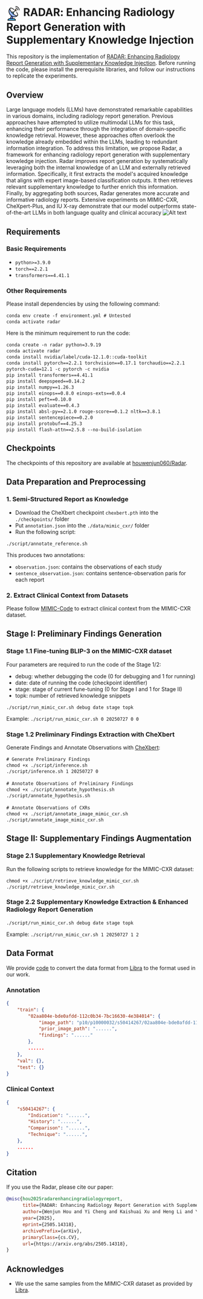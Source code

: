 # <img src="figure/radar.png?raw=true" alt="Alt" height="38" style="vertical-align:middle;"> <span style="font-variant:small-caps;">RADAR</span>: Enhancing Radiology Report Generation with Supplementary Knowledge Injection

This repository is the implementation of [RADAR: Enhancing Radiology Report Generation with Supplementary Knowledge Injection](https://arxiv.org/abs/2505.14318). Before running the code, please install the prerequisite libraries, and follow our instructions to replicate the experiments.

## Overview

Large language models (LLMs) have demonstrated remarkable capabilities in various domains, including radiology report generation. Previous approaches have attempted to utilize multimodal LLMs for this task, enhancing their performance through the integration of domain-specific knowledge retrieval. However, these approaches often overlook the knowledge already embedded within the LLMs, leading to redundant information integration. To address this limitation, we propose Radar, a framework for enhancing radiology report generation with supplementary knowledge injection. Radar improves report generation by systematically leveraging both the internal knowledge of an LLM and externally retrieved information. Specifically, it first extracts the model's acquired knowledge that aligns with expert image-based classification outputs. It then retrieves relevant supplementary knowledge to further enrich this information. Finally, by aggregating both sources, Radar generates more accurate and informative radiology reports. Extensive experiments on MIMIC-CXR, CheXpert-Plus, and IU X-ray demonstrate that our model outperforms state-of-the-art LLMs in both language quality and clinical accuracy
![Alt text](figure/framework.png?raw=true "Title")

## Requirements

### Basic Requirements

- `python>=3.9.0`
- `torch==2.2.1`
- `transformers==4.41.1`

### Other Requirements

Please install dependencies by using the following command:

```
conda env create -f environment.yml # Untested
conda activate radar
```

Here is the minimum requirement to run the code:

```
conda create -n radar python=3.9.19
conda activate radar
conda install nvidia/label/cuda-12.1.0::cuda-toolkit
conda install pytorch==2.2.1 torchvision==0.17.1 torchaudio==2.2.1 pytorch-cuda=12.1 -c pytorch -c nvidia
pip install transformers==4.41.1
pip install deepspeed==0.14.2
pip install numpy==1.26.3
pip install einops==0.8.0 einops-exts==0.0.4
pip install peft==0.10.0
pip install evaluate==0.4.3
pip install absl-py==2.1.0 rouge-score==0.1.2 nltk==3.8.1
pip install sentencepiece==0.2.0
pip install protobuf==4.25.3
pip install flash-attn==2.5.8 --no-build-isolation
```

## Checkpoints

The checkpoints of this repository are available at [houwenjun060/Radar](https://huggingface.co/houwenjun060/Radar).

## Data Preparation and Preprocessing

### 1. Semi-Structured Report as Knowledge

- Download the CheXbert checkpoint `chexbert.pth` into the `./checkpoints/` folder
- Put `annotation.json` into the `./data/mimic_cxr/` folder
- Run the following script:

```
./script/annotate_reference.sh
```

This produces two annotations:

- `observation.json`: contains the observations of each study
- `sentence_observation.json`: contains sentence-observation paris for each report

### 2. Extract Clinical Context from Datasets

Please follow [MIMIC-Code](https://github.com/MIT-LCP/mimic-code/tree/main/mimic-iv-cxr) to extract clinical context from the MIMIC-CXR dataset.

## Stage I: Preliminary Findings Generation

### Stage 1.1 Fine-tuning BLIP-3 on the MIMIC-CXR dataset

Four parameters are required to run the code of the Stage 1/2:

- debug: whether debugging the code (0 for debugging and 1 for running)
- date: date of running the code (checkpoint identifier)
- stage: stage of current fune-tuning (0 for Stage I and 1 for Stage II)
- topk: number of retrieved knowledge snippets

```
./script/run_mimic_cxr.sh debug date stage topk
```

Example: `./script/run_mimic_cxr.sh 0 20250727 0 0`

### Stage 1.2 Preliminary Findings Extraction with CheXbert

Generate Findings and Annotate Observations with [CheXbert](https://github.com/stanfordmlgroup/CheXbert):

```
# Generate Preliminary Findings
chmod +x ./script/inference.sh
./script/inference.sh 1 20250727 0

# Annotate Observations of Preliminary Findings
chmod +x ./script/annotate_hypothesis.sh
./script/annotate_hypothesis.sh

# Annotate Observations of CXRs
chmod +x ./script/annotate_image_mimic_cxr.sh
./script/annotate_image_mimic_cxr.sh
```

## Stage II: Supplementary Findings Augmentation

### Stage 2.1 Supplementary Knowledge Retrieval

Run the following scripts to retrieve knowledge for the MIMIC-CXR dataset:

```
chmod +x ./script/retrieve_knowledge_mimic_cxr.sh
./script/retrieve_knowledge_mimic_cxr.sh
```

### Stage 2.2 Supplementary Knowledge Extraction & Enhanced Radiology Report Generation

```
./script/run_mimic_cxr.sh debug date stage topk
```

Example: `./script/run_mimic_cxr.sh 1 20250727 1 2`

## Data Format

We provide [code](data_preparation/README.md) to convert the data format from [Libra](https://github.com/X-iZhang/Libra) to the format used in our work.

### Annotation

```json
{
    "train": {
        "02aa804e-bde0afdd-112c0b34-7bc16630-4e384014": {
            "image_path": "p10/p10000032/s50414267/02aa804e-bde0afdd-112c0b34-7bc16630-4e384014.jpg",
            "prior_image_path": "......",
            "findings": "......"
        },
        ......
    },
    "val": {},
    "test": {}
}
```

### Clinical Context

```json
{
    "s50414267": {
        "Indication": "......",
        "History": "......",
        "Comparison": "......",
        "Technique": "......",
    },
    ......
}
```

## Citation

If you use the Radar, please cite our paper:

```bibtex
@misc{hou2025radarenhancingradiologyreport,
      title={RADAR: Enhancing Radiology Report Generation with Supplementary Knowledge Injection},
      author={Wenjun Hou and Yi Cheng and Kaishuai Xu and Heng Li and Yan Hu and Wenjie Li and Jiang Liu},
      year={2025},
      eprint={2505.14318},
      archivePrefix={arXiv},
      primaryClass={cs.CV},
      url={https://arxiv.org/abs/2505.14318},
}
```

## Acknowledges

- We use the same samples from the MIMIC-CXR dataset as provided by [Libra](https://github.com/X-iZhang/Libra).
